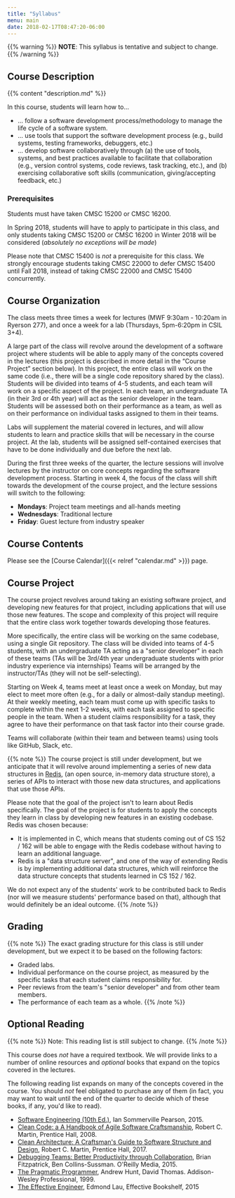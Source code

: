 ```yaml
---
title: "Syllabus"
menu: main
date: 2018-02-17T08:47:20-06:00
---
```


{{% warning %}}
**NOTE**: This syllabus is tentative and subject to change.
{{% /warning %}}


Course Description
------------------

{{% content "description.md" %}}

In this course, students will learn how to...

* ... follow a software development process/methodology to manage the life cycle of a software system.
* ... use tools that support the software development process (e.g., build systems, testing frameworks, debuggers, etc.)
* ... develop software collaboratively through (a) the use of tools, systems, and best practices available to facilitate that collaboration (e.g., version control systems, code reviews, task tracking, etc.), and (b) exercising collaborative soft skills (communication, giving/accepting feedback, etc.) 

### Prerequisites

Students must have taken CMSC 15200 or CMSC 16200. 

In Spring 2018, students will have to apply to participate in this class, and only students taking CMSC 15200 or CMSC 16200 in Winter 2018 will be considered (*absolutely no exceptions will be made*)

Please note that CMSC 15400 is *not* a prerequisite for this class. We strongly encourage students taking CMSC 22000 to defer CMSC 15400 until Fall 2018, instead of taking CMSC 22000 and CMSC 15400 concurrently.


Course Organization
-------------------

The class meets three times a week for lectures (MWF 9:30am - 10:20am in Ryerson 277), and once a week for a lab (Thursdays, 5pm-6:20pm in CSIL 3+4).

A large part of the class will revolve around the development of a software project where students will be able to apply many of the concepts covered in the lectures (this project is described in more detail in the “Course Project” section below). In this project, the entire class will work on the same code (i.e., there will be a single code repository shared by the class). Students will be divided into teams of 4-5 students, and each team will work on a specific aspect of the project. In each team, an undergraduate TA (in their 3rd or 4th year) will act as the senior developer in the team. Students will be assessed both on their performance as a team, as well as on their performance on individual tasks assigned to them in their teams.

Labs will supplement the material covered in lectures, and will allow students to learn and practice skills that will be necessary in the course project. At the lab, students will be assigned self-contained exercises that have to be done individually and due before the next lab.

During the first three weeks of the quarter, the lecture sessions will involve lectures by the instructor on core concepts regarding the software development process. Starting in week 4, the focus of the class will shift towards the development of the course project, and the lecture sessions will switch to the following:

* **Mondays**: Project team meetings and all-hands meeting
* **Wednesdays**: Traditional lecture
* **Friday**: Guest lecture from industry speaker


Course Contents
---------------

Please see the [Course Calendar]({{< relref "calendar.md" >}}) page.


Course Project
--------------

The course project revolves around taking an existing software project, and developing new features for that project, including applications that will use those new features. The scope and complexity of this project will require that the entire class work together towards developing those features. 

More specifically, the entire class will be working on the same codebase, using a single Git repository. The class will be divided into teams of 4-5 students, with an undergraduate TA acting as a "senior developer" in each of these teams (TAs will be 3rd/4th year undergraduate students with prior industry experience via internships) Teams will be arranged by the instructor/TAs (they will not be self-selecting).

Starting on Week 4, teams meet at least once a week on Monday, but may elect to meet more often (e.g., for a daily or almost-daily standup meeting). At their weekly meeting, each team must come up with specific tasks to complete within the next 1-2 weeks, with each task assigned to specific people in the team. When a student claims responsibility for a task, they agree to have their performance on that task factor into their course grade. 

Teams will collaborate (within their team and between teams) using tools like GitHub, Slack, etc.

{{% note %}}
The course project is still under development, but we anticipate that it will revolve around implementing a series of new data structures in [Redis](https://redis.io/), (an open source, in-memory data structure store), a series of APIs to interact with those new data structures, and applications that use those APIs.

Please note that the goal of the project isn't to learn about Redis specifically. The goal of the project is for students to apply the concepts they learn in class by developing new features in an existing codebase. Redis was chosen because:

- It is implemented in C, which means that students coming out of CS 152 / 162 will be able to engage with the Redis codebase without having to learn an additional language.
- Redis is a "data structure server", and one of the way of extending Redis is by implementing additional data structures, which will reinforce the data structure concepts that students learned in CS 152 / 162.

We do not expect any of the students' work to be contributed back to Redis (nor will we measure students' performance based on that), although that would definitely be an ideal outcome.
{{% /note %}}


Grading
-------

{{% note %}}
The exact grading structure for this class is still under development, but we expect it to be based on the following factors:

- Graded labs.
- Individual performance on the course project, as measured by the specific tasks that each student claims responsibility for.
- Peer reviews from the team's "senior developer" and from other team members.
- The performance of each team as a whole.
{{% /note %}}


Optional Reading
----------------

{{% note %}}
Note: This reading list is still subject to change.
{{% /note %}}

This course does *not* have a required textbook. We will provide links to a number of online resources and *optional* books that expand on the topics covered in the lectures.

The following reading list expands on many of the concepts covered in the course. You should *not* feel obligated to purchase any of them (in fact, you may want to wait until the end of the quarter to decide which of these books, if any, you'd like to read).

* [Software Engineering (10th Ed.)](http://iansommerville.com/software-engineering-book/), Ian Sommerville Pearson, 2015.
* [Clean Code: a A Handbook of Agile Software Craftsmanship](https://books.google.com/books/about/Clean_Code.html?id=dwSfGQAACAAJ), Robert C. Martin, Prentice Hall, 2008.
* [Clean Architecture: A Craftsman's Guide to Software Structure and Design](https://books.google.com/books/about/Clean_Architecture.html?id=uGE1DwAAQBAJ), Robert C. Martin, Prentice Hall, 2017.
* [Debugging Teams: Better Productivity through Collaboration](http://shop.oreilly.com/product/0636920042372.do), Brian Fitzpatrick, Ben Collins-Sussman. O'Reilly Media, 2015.
* [The Pragmatic Programmer](https://en.wikipedia.org/wiki/The_Pragmatic_Programmer), Andrew Hunt, David Thomas. Addison-Wesley Professional, 1999.
* [The Effective Engineer](https://www.effectiveengineer.com/book), Edmond Lau, Effective Bookshelf, 2015




